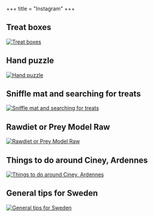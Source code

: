 +++
title =  "Instagram"
+++

## Treat boxes
[![Treat boxes](/article_images/treat-boxes.jpeg)](../blog/treat-boxes/)

## Hand puzzle
[![Hand puzzle](/article_images/hand-puzzle.jpeg)](../blog/hand-puzzle/)

## Sniffle mat and searching for treats
[![Sniffle mat and searching for treats](/article_images/sniffle-mat.jpg)](../blog/sniffle-mat-and-searching-for-treats/)

## Rawdiet or Prey Model Raw
[![Rawdiet or Prey Model Raw](/article_images/prey-model-raw.jpeg)](../blog/rawdiet-or-prey-model-raw/)

## Things to do around Ciney, Ardennes
[![Things to do around Ciney, Ardennes](/article_images/ardennes.jpg)](../blog/things-to-do-around-ciney-ardennes/)

## General tips for Sweden
[![General tips for Sweden](/article_images/swedenTravel.jpg)](../blog/general-tips-for-sweden/)
